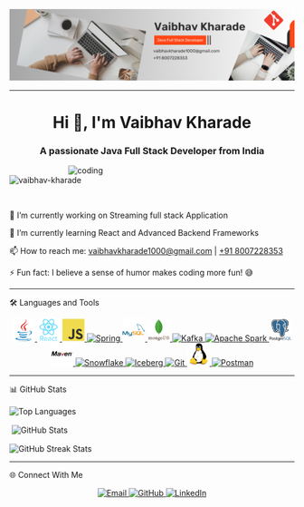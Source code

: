![logo](https://github.com/vaibhav-kharade/vaibhav-kharade/blob/main/GitHub.Banner..png)

---

<h1 align="center">Hi 👋, I'm Vaibhav Kharade</h1> 
<h3 align="center">A passionate Java Full Stack Developer from India</h3> 

<img align="right" alt="coding" width="400" src="https://miro.medium.com/v2/resize:fit:1400/1*yw0TnheAGN-LPneDaTlaxw.gif"> 

<p align="left"> <img src="https://komarev.com/ghpvc/?username=vaibhav-kharade&label=Profile%20views&color=0e75b6&style=flat" alt="vaibhav-kharade" /> </p>

<p align="left"> <a href="https://twitter.com/" target="blank"><img src="https://img.shields.io/twitter/follow/?logo=twitter&style=for-the-badge" alt="" /></a> </p>

🔭 I’m currently working on Streaming full stack Application

🌱 I’m currently learning React and Advanced Backend Frameworks

📫 How to reach me: <a href="https://mail.google.com/mail/?view=cm&fs=1&to=vaibhavkharade1000@gmail.com">vaibhavkharade1000@gmail.com</a> | [+91 8007228353](tel:+918007228353) 

⚡ Fun fact: I believe a sense of humor makes coding more fun! 😅

---

🛠️ Languages and Tools
<p align="center"> <!-- Core Skills --> 
  <a href="https://www.java.com" target="_blank" rel="noreferrer"> <img
            src="https://raw.githubusercontent.com/devicons/devicon/master/icons/java/java-original.svg" alt="Java"
            width="40" height="40" /> 
  </a> 
  <a href="https://reactjs.org/" target="_blank" rel="noreferrer"> <img
            src="https://raw.githubusercontent.com/devicons/devicon/master/icons/react/react-original-wordmark.svg"
            alt="React" width="40" height="40" /> 
  </a> 
  <a href="https://developer.mozilla.org/en-US/docs/Web/JavaScript"
        target="_blank" rel="noreferrer"> <img
            src="https://raw.githubusercontent.com/devicons/devicon/master/icons/javascript/javascript-original.svg"
            alt="JavaScript" width="40" height="40" /> 
  </a> 
  <a href="https://spring.io/" target="_blank"
        rel="noreferrer"> <img src="https://www.vectorlogo.zone/logos/springio/springio-icon.svg" alt="Spring"
            width="40" height="40" /> 
  </a> 
  <a href="https://www.mysql.com/" target="_blank" rel="noreferrer"> <img
            src="https://raw.githubusercontent.com/devicons/devicon/master/icons/mysql/mysql-original-wordmark.svg"
            alt="MySQL" width="40" height="40" /> 
  </a> 
  <a href="https://www.mongodb.com/" target="_blank"
        rel="noreferrer"> <img
            src="https://raw.githubusercontent.com/devicons/devicon/master/icons/mongodb/mongodb-original-wordmark.svg"
            alt="MongoDB" width="40" height="40" /> 
  </a> 
  <a href="https://kafka.apache.org/" target="_blank"
        rel="noreferrer"> <img
            src="https://cdn.jsdelivr.net/gh/devicons/devicon/icons/apachekafka/apachekafka-original.svg" alt="Kafka"
            width="40" height="40" /> 
  </a> 
  <a href="https://spark.apache.org/" target="_blank" rel="noreferrer"> <img
            src="https://cdn.jsdelivr.net/gh/devicons/devicon/icons/apachekafka/apachekafka-original-wordmark.svg"
            alt="Apache Spark" width="40" height="40" /> 
  </a> 
  <a href="https://www.postgresql.org/" target="_blank"
        rel="noreferrer"> <img
            src="https://raw.githubusercontent.com/devicons/devicon/master/icons/postgresql/postgresql-original-wordmark.svg"
            alt="PostgreSQL" width="40" height="40" /> 
  </a> 
  <a href="https://maven.apache.org/" target="_blank"
        rel="noreferrer"> <img
            src="https://raw.githubusercontent.com/devicons/devicon/master/icons/maven/maven-original-wordmark.svg"
            alt="Maven" width="40" height="40" /> 
  </a> 
  <a href="https://www.snowflake.com/" target="_blank"
        rel="noreferrer"> <img src="https://seeklogo.com/images/S/snowflake-logo-E7E6D02A4C-seeklogo.com.png"
            alt="Snowflake" width="40" height="40" /> 
  </a> 
  <a href="https://iceberg.apache.org/" target="_blank"
        rel="noreferrer"> <img src="https://iceberg.apache.org/img/favicon.png" alt="Iceberg" width="40" height="40" />
    </a> 
  <a href="https://git-scm.com/" target="_blank" rel="noreferrer"> <img
            src="https://www.vectorlogo.zone/logos/git-scm/git-scm-icon.svg" alt="Git" width="40" height="40" /> 
  </a> 
  <a
        href="https://www.linux.org/" target="_blank" rel="noreferrer"> <img
            src="https://raw.githubusercontent.com/devicons/devicon/master/icons/linux/linux-original.svg" alt="Linux"
            width="40" height="40" /> 
  </a> 
  <a href="https://postman.com" target="_blank" rel="noreferrer"> <img
            src="https://www.vectorlogo.zone/logos/getpostman/getpostman-icon.svg" alt="Postman" width="40"
            height="40" /> 
  </a> 
</p>

---

📊 GitHub Stats
<p> <img align="center" src="https://github-readme-stats.vercel.app/api/top-langs?username=vaibhav-kharade&show_icons=true&locale=en&layout=compact" alt="Top Languages" /> </p> <p> &nbsp;<img align="center" src="https://github-readme-stats.vercel.app/api?username=vaibhav-kharade&show_icons=true&locale=en" alt="GitHub Stats" /> </p> <p> <img align="center" src="https://github-readme-streak-stats.herokuapp.com/?user=vaibhav-kharade" alt="GitHub Streak Stats" /> </p>

---


🌐 Connect With Me
<p align="center"> 
<a href="https://mail.google.com/mail/?view=cm&fs=1&to=vaibhavkharade1000@gmail.com">
  <img src="https://img.shields.io/badge/Email-D14836?style=for-the-badge&logo=gmail&logoColor=white" alt="Email"/>
</a> 
<a href="https://github.com/vaibhav-kharade" target="_blank"> 
  <img src="https://img.shields.io/badge/GitHub-100000?style=for-the-badge&logo=github&logoColor=white" alt="GitHub"/> 
 </a> 
 <a href="https://www.linkedin.com/in/vaibhavkharade-fsd/" target="_blank"> 
   <img src="https://img.shields.io/badge/LinkedIn-0077B5?style=for-the-badge&logo=linkedin&logoColor=white" alt="LinkedIn"/> 
 </a> 
</p>

